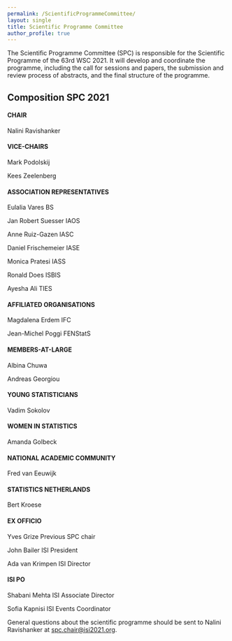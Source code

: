 ```yaml
---
permalink: /ScientificProgrammeCommittee/
layout: single
title: Scientific Programme Committee
author_profile: true
---
```


The Scientific Programme Committee (SPC) is responsible for the Scientific Programme of the 63rd WSC 2021. It will develop and coordinate the programme, including the call for sessions and papers, the submission and review process of abstracts, and the final structure of the programme.
 
## Composition SPC 2021  
#### CHAIR 	 
Nalini Ravishanker 	 
#### VICE-CHAIRS
Mark Podolskij  

Kees Zeelenberg 	 
#### ASSOCIATION REPRESENTATIVES
Eulalia Vares 	BS  

Jan Robert Suesser 	IAOS  

Anne Ruiz-Gazen 	IASC  

Daniel Frischemeier 	IASE  

Monica Pratesi 	IASS  

Ronald Does 	ISBIS  

Ayesha Ali 	TIES  

#### AFFILIATED ORGANISATIONS
Magdalena Erdem 	IFC  

Jean-Michel Poggi 	FENStatS
#### MEMBERS-AT-LARGE
Albina Chuwa  

Andreas Georgiou 	 
#### YOUNG STATISTICIANS
Vadim Sokolov
#### WOMEN IN STATISTICS
Amanda Golbeck
#### NATIONAL ACADEMIC COMMUNITY
Fred van Eeuwijk
#### STATISTICS NETHERLANDS
Bert Kroese
#### EX OFFICIO
Yves Grize 	Previous SPC chair  

John Bailer 	ISI President  

Ada van Krimpen 	ISI Director
#### ISI PO
Shabani Mehta 	ISI Associate Director  

Sofia Kapnisi 	ISI Events Coordinator  

General questions about the scientific programme should be sent to Nalini Ravishanker at spc.chair@isi2021.org.